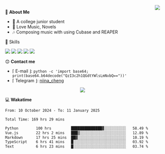 <a href="#">
    <img align="right" src="https://github-readme-stats-tau-lilac-25.vercel.app/api?username=irorange27&count_private=true&show_icons=true&theme=transparent" />
</a>

💭 **About Me**

- 🏫 A college junior student
- 🍕 Love Music, Novels
- 🎶 Composing music with using Cubase and REAPER


🚀 Skills

![](https://img.shields.io/badge/-python-3e74a2?style=for-the-badge&logo=Python&logoColor=fff
)
![](https://img.shields.io/badge/-javascript-f0db4f?style=for-the-badge&logo=JavaScript&logoColor=fff
)
![](https://img.shields.io/badge/-vue3-41b883?style=for-the-badge&logo=Vue.js&logoColor=fff
)
![](https://img.shields.io/badge/-docker-2496ed?style=for-the-badge&logo=Docker&logoColor=fff
)
![](https://img.shields.io/badge/-linux-000000?style=for-the-badge&logo=Linux&logoColor=fff&color=000
)

😊 **Contact me**

- ⌈ E-mail ⌋: `python -c 'import base64; print(base64.b64decode("QzI3c2h1QGdtYWlsLmNvbQ=="))'`
- ⌈ Telegram ⌋: [niina_cheng](https://t.me/niina_cheng)

</p>
    <p align="center">
    <img src="https://profile-counter.glitch.me/{irorange27}/count.svg" />
</p>

💻 **Wakatime**

<!--START_SECTION:waka-->

```txt
From: 10 October 2024 - To: 11 January 2025

Total Time: 169 hrs 29 mins

Python        100 hrs         ██████████████▓░░░░░░░░░░   58.49 %
Vue.js        22 hrs 2 mins   ███▒░░░░░░░░░░░░░░░░░░░░░   12.89 %
Markdown      17 hrs 25 mins  ██▓░░░░░░░░░░░░░░░░░░░░░░   10.19 %
TypeScript    6 hrs 41 mins   █░░░░░░░░░░░░░░░░░░░░░░░░   03.92 %
Text          6 hrs 23 mins   █░░░░░░░░░░░░░░░░░░░░░░░░   03.74 %
```

<!--END_SECTION:waka-->
